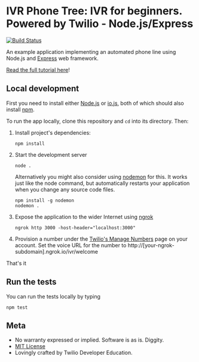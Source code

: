﻿# IVR Phone Tree: IVR for beginners. Powered by Twilio - Node.js/Express

[![Build Status](https://travis-ci.org/TwilioDevEd/ivr-phone-tree-node.svg)](https://travis-ci.org/TwilioDevEd/ivr-phone-tree-node)

An example application implementing an automated phone line using 
Node.js and [Express](http://expressjs.com/en/index.html) web framework.

[Read the full tutorial here](https://www.twilio.com/docs/tutorials/walkthrough/ivr-phone-tree/node/express)!

## Local development

First you need to install either [Node.js](http://nodejs.org/) or [io.js](https://iojs.org/en/index.html), both of which 
should also install [npm](https://www.npmjs.com/).

To run the app locally, clone this repository and `cd` into its directory. Then:

1. Install project's dependencies:

    ```
    npm install
    ```

1. Start the development server

    ```
    node .
    ```
    Alternatively you might also consider using [nodemon](https://github.com/remy/nodemon) for this. It works just like 
    the node command, but automatically restarts your application when you change any source code files.
    
    ```
    npm install -g nodemon
    nodemon .
    ```
    
1. Expose the application to the wider Internet using [ngrok](https://ngrok.com/)

    ```
    ngrok http 3000 -host-header="localhost:3000"
    ```
    
1. Provision a number under the [Twilio's Manage Numbers](https://www.twilio.com/user/account/phone-numbers/incoming) 
page on your account. Set the voice URL for the number to http://[your-ngrok-subdomain].ngrok.io/ivr/welcome

That's it

## Run the tests

You can run the tests locally by typing

```
npm test
```

## Meta

* No warranty expressed or implied. Software is as is. Diggity.
* [MIT License](http://www.opensource.org/licenses/mit-license.html)
* Lovingly crafted by Twilio Developer Education.
